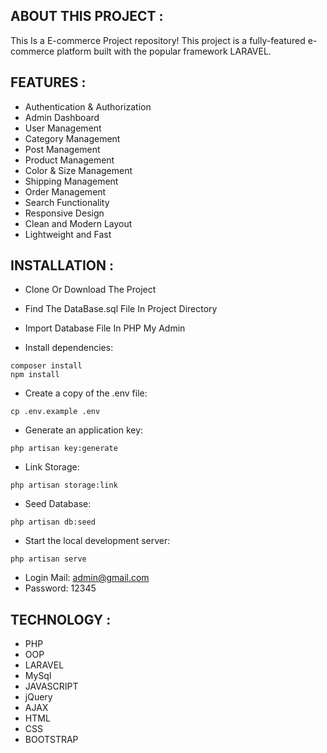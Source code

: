 ## ABOUT THIS PROJECT :

This Is a E-commerce Project repository! 
This project is a fully-featured e-commerce platform built with the popular framework LARAVEL. 

## FEATURES :

- Authentication & Authorization
- Admin Dashboard
- User Management
- Category Management
- Post Management
- Product Management
- Color & Size Management
- Shipping Management
- Order Management
- Search Functionality
- Responsive Design
- Clean and Modern Layout
- Lightweight and Fast

## INSTALLATION :

- Clone Or Download The Project
- Find The DataBase.sql File In Project Directory
- Import Database File In PHP My Admin

- Install dependencies:

```
composer install
npm install
```

- Create a copy of the .env file:

```
cp .env.example .env
```

- Generate an application key:

```
php artisan key:generate
```

- Link Storage:

```
php artisan storage:link
```

- Seed Database:

```
php artisan db:seed
```

- Start the local development server:

```
php artisan serve
```

- Login Mail: admin@gmail.com
- Password: 12345

## TECHNOLOGY :

- PHP
- OOP
- LARAVEL
- MySql
- JAVASCRIPT
- jQuery
- AJAX
- HTML
- CSS
- BOOTSTRAP

  
